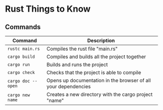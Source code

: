 # Rust Things to Know
## Commands
|Command|Description|
|-|-|
|`rustc main.rs`|Compiles the rust file "main.rs"|
|`cargo build`|Compiles and builds all the project together|
|`cargo run`|Builds and runs the project|
|`cargo check`|Checks that the project is able to compile|
|`cargo doc --open`|Opens up documentation in the browser of all your dependencies|
|`cargo new name`|Creates a new directory with the cargo project "name"|
